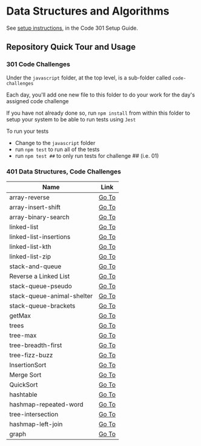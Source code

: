 # Data Structures and Algorithms

See [setup instructions](https://codefellows.github.io/setup-guide/code-301/3-code-challenges), in the Code 301 Setup Guide.

## Repository Quick Tour and Usage

### 301 Code Challenges

Under the `javascript` folder, at the top level, is a sub-folder called `code-challenges`

Each day, you'll add one new file to this folder to do your work for the day's assigned code challenge

If you have not already done so, run `npm install` from within this folder to setup your system to be able to run tests using `Jest`

To run your tests

- Change to the `javascript` folder
- run `npm test` to run all of the tests
- run `npm test ##` to only run tests for challenge ## (i.e. 01)

### 401 Data Structures, Code Challenges


Name | Link 
-----| -----
array-reverse         | [Go To](https://emadidris.github.io/data-structures-and-algorithms/401/array-reverse)
array-insert-shift    | [Go To](https://emadidris.github.io/data-structures-and-algorithms/401/array-insert-shift) 
array-binary-search   | [Go To](https://emadidris.github.io/data-structures-and-algorithms/401/array-binary-search)
linked-list           | [Go To](https://emadidris.github.io/data-structures-and-algorithms/401/linked-list)
linked-list-insertions| [Go To](https://emadidris.github.io/data-structures-and-algorithms/401/linked-list-insertions)
linked-list-kth       | [Go To](https://emadidris.github.io/data-structures-and-algorithms/401/linked-list-kth)
linked-list-zip       | [Go To](https://emadidris.github.io/data-structures-and-algorithms/401/linked-list-zip)
stack-and-queue       | [Go To](https://emadidris.github.io/data-structures-and-algorithms/401/stack-and-queue)
Reverse a Linked List | [Go To](https://emadidris.github.io/data-structures-and-algorithms/401/RLL)
stack-queue-pseudo    | [Go To](https://emadidris.github.io/data-structures-and-algorithms/401/stack-queue-pseudo)
stack-queue-animal-shelter | [Go To](https://emadidris.github.io/data-structures-and-algorithms/401/stack-queue-animal-shelter)
stack-queue-brackets | [Go To](https://emadidris.github.io/data-structures-and-algorithms/401/stack-queue-brackets)
getMax | [Go To](https://emadidris.github.io/data-structures-and-algorithms/401/getMax)
trees  | [Go To](https://emadidris.github.io/data-structures-and-algorithms/401/trees)
tree-max  | [Go To](https://emadidris.github.io/data-structures-and-algorithms/401/tree-max)
tree-breadth-first | [Go To](https://emadidris.github.io/data-structures-and-algorithms/401/tree-breadth-first)
tree-fizz-buzz | [Go To](https://emadidris.github.io/data-structures-and-algorithms/401/tree-fizz-buzz)
InsertionSort | [Go To](https://emadidris.github.io/data-structures-and-algorithms/401/InsertionSort)
Merge Sort | [Go To](https://emadidris.github.io/data-structures-and-algorithms/401/mergeSort)
QuickSort | [Go To](https://emadidris.github.io/data-structures-and-algorithms/401/QuickSort)
hashtable | [Go To](https://emadidris.github.io/data-structures-and-algorithms/401/hashtable)
hashmap-repeated-word | [Go To](https://emadidris.github.io/data-structures-and-algorithms/401/hashmap-repeated-word)
tree-intersection | [Go To](https://emadidris.github.io/data-structures-and-algorithms/401/tree-intersection)
hashmap-left-join | [Go To](https://emadidris.github.io/data-structures-and-algorithms/401/hashmap-left-join)
graph | [Go To](https://emadidris.github.io/data-structures-and-algorithms/401/graph)





